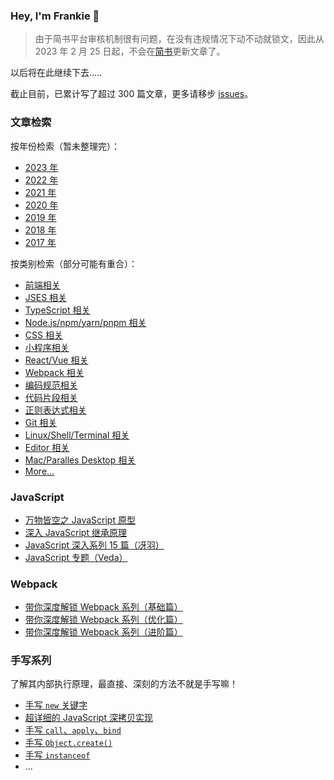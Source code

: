 <h3 style="border-bottom: none">Hey, I'm Frankie 👋</h3>

> 由于简书平台审核机制很有问题，在没有违规情况下动不动就锁文，因此从 2023 年 2 月 25 日起，不会在[简书](https://www.jianshu.com/u/f4dac74bd955)更新文章了。

以后将在此继续下去.....

截止目前，已累计写了超过 300 篇文章，更多请移步 [issues](https://github.com/toFrankie/blog/issues)。

### 文章检索

按年份检索（暂未整理完）：

- [2023 年](https://github.com/toFrankie/blog/labels/2023)
- [2022 年](https://github.com/toFrankie/blog/labels/2022)
- [2021 年](https://github.com/toFrankie/blog/labels/2021)
- [2020 年](https://github.com/toFrankie/blog/labels/2020)
- [2019 年](https://github.com/toFrankie/blog/labels/2019)
- [2018 年](https://github.com/toFrankie/blog/labels/2018)
- [2017 年](https://github.com/toFrankie/blog/labels/2017)

按类别检索（部分可能有重合）：

- [前端相关](https://github.com/toFrankie/blog/labels/%E5%89%8D%E7%AB%AF)
- [JSES 相关](https://github.com/toFrankie/blog/labels/JS%2FES)
- [TypeScript 相关](https://github.com/toFrankie/blog/labels/TypeScript)
- [Node.js/npm/yarn/pnpm 相关](https://github.com/toFrankie/blog/labels/Node.js)
- [CSS 相关](https://github.com/toFrankie/blog/labels/CSS)
- [小程序相关](https://github.com/toFrankie/blog/labels/%E5%B0%8F%E7%A8%8B%E5%BA%8F)
- [React/Vue 相关](https://github.com/toFrankie/blog/issues?q=is%3Aopen+label%3AReact%2CVue)
- [Webpack 相关](https://github.com/toFrankie/blog/labels/Webpack)
- [编码规范相关](https://github.com/toFrankie/blog/labels/%E7%BC%96%E7%A0%81%E8%A7%84%E8%8C%83)
- [代码片段相关](https://github.com/toFrankie/blog/labels/%E4%BB%A3%E7%A0%81%E7%89%87%E6%AE%B5)
- [正则表达式相关](https://github.com/toFrankie/blog/labels/%E6%AD%A3%E5%88%99%E8%A1%A8%E8%BE%BE%E5%BC%8F)
- [Git 相关](https://github.com/toFrankie/blog/labels/Git)
- [Linux/Shell/Terminal 相关](https://github.com/toFrankie/blog/issues?q=is%3Aopen+label%3ALinux%2CTerminal+)
- [Editor 相关](https://github.com/toFrankie/blog/labels/Editor)
- [Mac/Paralles Desktop 相关](https://github.com/toFrankie/blog/issues?q=is%3Aopen+label%3AMac%2CParalles+Desktop)
- [More...](https://github.com/toFrankie/blog/labels)

### JavaScript

- [万物皆空之 JavaScript 原型](https://juejin.cn/post/6844903567325659144)
- [深入 JavaScript 继承原理](https://juejin.cn/post/6844903569317953543)
- [JavaScript 深入系列 15 篇（冴羽）](https://github.com/mqyqingfeng/Blog/issues/17)
- [JavaScript 专题（Veda）](http://www.nowamagic.net/librarys/veda/detail/1579)

### Webpack

- [带你深度解锁 Webpack 系列（基础篇）](https://juejin.cn/post/6844904079219490830)
- [带你深度解锁 Webpack 系列（优化篇）](https://juejin.cn/post/6844904093463347208)
- [带你深度解锁 Webpack 系列（进阶篇）](https://juejin.cn/post/6844904084927938567)

### 手写系列

了解其内部执行原理，最直接、深刻的方法不就是手写嘛！

- [手写 `new` 关键字](https://github.com/toFrankie/Blog/issues/1)
- [超详细的 JavaScript 深拷贝实现](https://github.com/toFrankie/Blog/issues/2)
- [手写 `call`、`apply`、`bind`](https://github.com/toFrankie/Blog/issues/3)
- [手写 `Object.create()`](https://github.com/toFrankie/Blog/issues/4)
- [手写 `instanceof`](https://github.com/toFrankie/Blog/issues/5)
- ...
